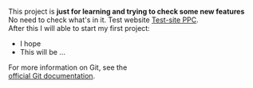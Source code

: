 This project is **just for learning and trying to check some new features**  
No need to check what's in it.
Test website [Test-site PPC](http://www.ppc.be).  
After this I will able to start my first project:  
- I hope
- This will be ...  
  
For more information on Git, see the  
[official Git documentation](https://git-scm.com/).

